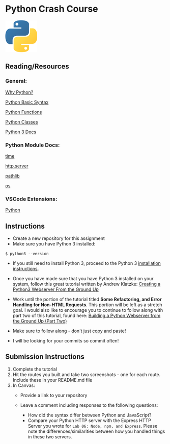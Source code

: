 # Python Crash Course

![Python logo](py-logo.svg.png)

## Reading/Resources

### General:
[Why Python?](http://www.bestprogramminglanguagefor.me/why-learn-python)

[Python Basic Syntax](https://www.w3schools.com/python/python_syntax.asp)

[Python Functions](https://www.w3schools.com/python/python_functions.asp)

[Python Classes](https://www.w3schools.com/python/python_classes.asp)

[Python 3 Docs](https://docs.python.org/3.6/)

### Python Module Docs:
[time](https://docs.python.org/3/library/time.html)

[http.server](https://docs.python.org/3/library/http.server.html)

[pathlib](https://docs.python.org/3/library/pathlib.html)

[os](https://docs.python.org/3/library/os.html)

### VSCode Extensions:
[Python](https://marketplace.visualstudio.com/items?itemName=ms-python.python)

## Instructions
- Create a new repository for this assignment
- Make sure you have Python 3 installed:
```
$ python3 --version
```
- If you still need to install Python 3, proceed to the Python 3 [installation instructions](install-py.md).

- Once you have made sure that you have Python 3 installed on your system, follow this great tutorial written by Andrew Klatzke: [Creating a Python3 Webserver From the Ground Up](https://medium.com/@andrewklatzke/creating-a-python3-webserver-from-the-ground-up-4ff8933ecb96)
- Work until the portion of the tutorial titled **Some Refactoring, and Error Handling for Non-HTML Requests**. This portion will be left as a stretch goal. I would also like to encourage you to continue to follow along with part two of this tutorial, found here: [Building a Python Webserver from the Ground Up (Part Two)](https://medium.com/@andrewklatzke/building-a-python-webserver-from-the-ground-up-part-two-c8ca336abe62)
- Make sure to follow along - don't just copy and paste!
- I will be looking for your commits so commit often!

## Submission Instructions

1. Complete the tutorial
2. Hit the routes you built and take two screenshots - one for each route. Include these in your README.md file
3. In Canvas:
    - Provide a link to your repository
    - Leave a comment including responses to the following questions:

      - How did the syntax differ between Python and JavaScript?
      - Compare your Python HTTP server with the Express HTTP Server you wrote for `Lab 06: Node, npm, and Express`. Please note the differences/similarities between how you handled things in these two servers.